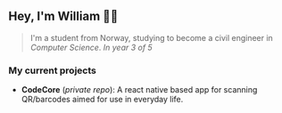 ## Hey, I'm William 👋🏼

> I'm a student from Norway, studying to become a civil engineer in *Computer Science*.
> *In year 3 of 5*

### My current projects
- **CodeCore** (*private repo*): A react native based app for scanning QR/barcodes aimed for use in everyday life.

<!-- 
---

[![GitHub Streak](https://github-readme-streak-stats.herokuapp.com?user=williamsaether&theme=dark&ring=fb4362&file=fb4362&currStreakNum=fb4362&currStreakLabel=fb4362&hide_border=true)](https://git.io/streak-stats)
[![Your GitHub stats](https://github-readme-stats.vercel.app/api?username=williamsaether&hide_border=true&show_icons=true&bg_color=151515&title_color=fb4362&icon_color=fb4362&text_bold=false&text_color=9e9e9e) --> 
